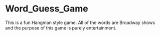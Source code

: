 # Word_Guess_Game
This is a fun Hangman style game. All of the words are Broadway shows and the purpose of this game is purely entertainment. 